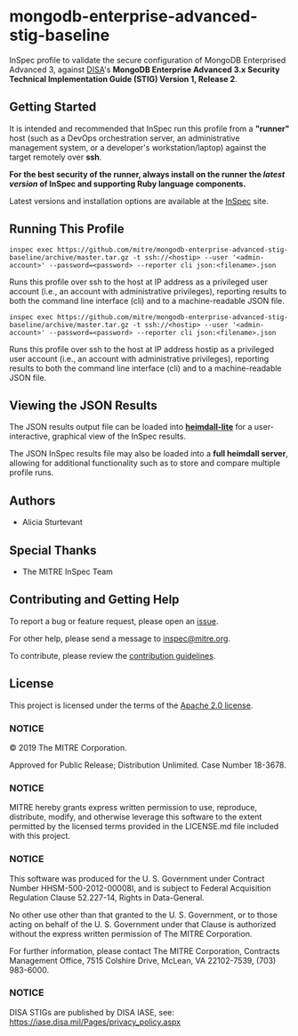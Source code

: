 # mongodb-enterprise-advanced-stig-baseline

InSpec profile to validate the secure configuration of MongoDB Enterprised Advanced 3, against [DISA](https://iase.disa.mil/stigs/)'s **MongoDB Enterprise Advanced 3.x Security Technical Implementation Guide (STIG) Version 1, Release 2**.

## Getting Started  
It is intended and recommended that InSpec run this profile from a __"runner"__ host (such as a DevOps orchestration server, an administrative management system, or a developer's workstation/laptop) against the target remotely over __ssh__.

__For the best security of the runner, always install on the runner the _latest version_ of InSpec and supporting Ruby language components.__ 

Latest versions and installation options are available at the [InSpec](http://inspec.io/) site.

## Running This Profile

    inspec exec https://github.com/mitre/mongodb-enterprise-advanced-stig-baseline/archive/master.tar.gz -t ssh://<hostip> --user '<admin-account>' --password=<password> --reporter cli json:<filename>.json

Runs this profile over ssh to the host at IP address <hostip> as a privileged user account (i.e., an account with administrative privileges), reporting results to both the command line interface (cli) and to a machine-readable JSON file. 
    
    inspec exec https://github.com/mitre/mongodb-enterprise-advanced-stig-baseline/archive/master.tar.gz -t ssh://<hostip> --user '<admin-account>' --password=<password> --reporter cli json:<filename>.json
    
Runs this profile over ssh to the host at IP address hostip as a privileged user account (i.e., an account with administrative privileges), reporting results to both the command line interface (cli) and to a machine-readable JSON file.

## Viewing the JSON Results

The JSON results output file can be loaded into __[heimdall-lite](https://mitre.github.io/heimdall-lite/)__ for a user-interactive, graphical view of the InSpec results. 

The JSON InSpec results file may also be loaded into a __full heimdall server__, allowing for additional functionality such as to store and compare multiple profile runs.

## Authors
- Alicia Sturtevant

## Special Thanks

- The MITRE InSpec Team

## Contributing and Getting Help
To report a bug or feature request, please open an [issue](https://github.com/mitre/mongodb-enterprise-advanced-stig-baseline/issues/new).

For other help, please send a message to [inspec@mitre.org](mailto:inspec@mitre.org).

To contribute, please review the [contribution guidelines](https://github.com/mitre/docs-mitre-inspec/blob/master/CONTRIBUTING.md).

## License 

This project is licensed under the terms of the [Apache 2.0 license](https://github.com/mitre/mongodb-enterprise-advanced-stig-baseline/blob/master/LICENSE.md).

### NOTICE

© 2019 The MITRE Corporation.  

Approved for Public Release; Distribution Unlimited. Case Number 18-3678.  

### NOTICE
MITRE hereby grants express written permission to use, reproduce, distribute, modify, and otherwise leverage this software to the extent permitted by the licensed terms provided in the LICENSE.md file included with this project.

### NOTICE  

This software was produced for the U. S. Government under Contract Number HHSM-500-2012-00008I, and is subject to Federal Acquisition Regulation Clause 52.227-14, Rights in Data-General.  

No other use other than that granted to the U. S. Government, or to those acting on behalf of the U. S. Government under that Clause is authorized without the express written permission of The MITRE Corporation. 

For further information, please contact The MITRE Corporation, Contracts Management Office, 7515 Colshire Drive, McLean, VA  22102-7539, (703) 983-6000.  

### NOTICE

DISA STIGs are published by DISA IASE, see: https://iase.disa.mil/Pages/privacy_policy.aspx   

